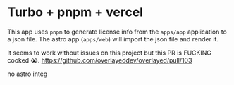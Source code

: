 # Turbo + pnpm + vercel

This app uses `pnpm` to generate license info from the `apps/app` application to a json file. The astro app (`apps/web`) will import the json file and render it.

It seems to work without issues on this project but this PR is FUCKING cooked 😭.
https://github.com/overlayeddev/overlayed/pull/103


no astro integ

